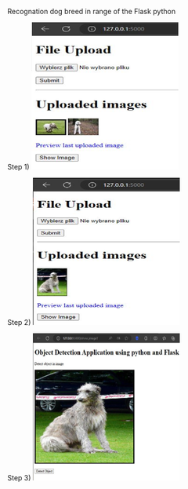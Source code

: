Recognation dog breed in range of the Flask python 

Step 1)
<img src="https://github.com/proteus21/COMPUTER-VISION/blob/main/5_Recognation_Dog_Breed_Flask_Python/GUI/Flask%205.JPG?raw=true" width="300" height ="300">


Step 2)
<img src="https://github.com/proteus21/COMPUTER-VISION/blob/main/4_Detection_image_Flask_Yolo/GUI/Flask%202.JPG" width="300" height ="300">


Step 3)
<img src="https://github.com/proteus21/COMPUTER-VISION/blob/main/4_Detection_image_Flask_Yolo/GUI/Flask3.JPG" width="300" height ="300">




